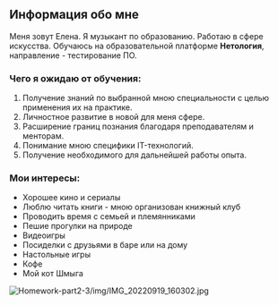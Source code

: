 ## Информация обо мне
Меня зовут Елена. Я музыкант по образованию. Работаю в сфере искусства. Обучаюсь на образовательной платформе **Нетология**, направление - тестирование ПО.
### Чего я ожидаю от обучения:
1. Получение знаний по выбранной мною специальности с целью применения их на практике.
2. Личностное развитие в новой для меня сфере.
3. Расширение границ познания благодаря преподавателям и менторам.
4. Понимание мною специфики IT-технологий.
5. Получение необходимого для дальнейшей работы опыта.

### Мои интересы:
 - Хорошее кино и сериалы
 - Люблю читать книги - мною организован книжный клуб
 - Проводить время с семьей и племянниками
 - Пешие прогулки на природе
 - Видеоигры
 - Посиделки с друзьями в баре или на дому
 - Настольные игры
 - Кофе
 - Мой кот Шмыга 

![Homework-part2-3/img/IMG_20220919_160302.jpg](https://github.com/ElenaBorgo/Homework-part2-3/blob/main/img/IMG_20220919_160302.jpg)
